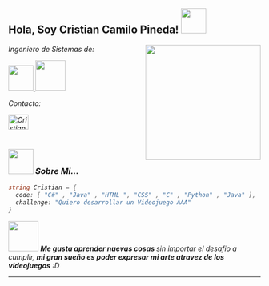 <h2> Hola, Soy Cristian Camilo Pineda! <img src="https://media.giphy.com/media/fYRw9gQA4Yp8rjKvaD/giphy.gif" width="50"></h2>
<img align='right' src="https://media.giphy.com/media/qgQUggAC3Pfv687qPC/giphy.gif" width="230">

<p><em>Ingeniero de Sistemas de: <p><a href="https://www.uceva.edu.co/"><img src="https://www.uceva.edu.co/wp-content/uploads/2022/03/NuevoLogoWeb.jpg" height="50"/> </a><img src="https://media.giphy.com/media/3cwLpdCalQrML78gbe/giphy.gif" width="60"></p>


<p align="left"> <p>Contacto:</p> 
<a href="https://www.linkedin.com/in/cristian-camilo-pineda-alarcon-7b8225188/" target="blank"><img align="center" src="https://raw.githubusercontent.com/rahuldkjain/github-profile-readme-generator/master/src/images/icons/Social/linked-in-alt.svg" alt="CristianPineda" height="30" width="40" /></a>

<h1></h1>


### <img src="https://media.giphy.com/media/bmbtjUZvczoka8zXaV/giphy-downsized-large.gif" width="50">   Sobre Mi...  

```C#
string Cristian = {
  code: [ "C#" , "Java" , "HTML ", "CSS" , "C" , "Python" , "Java" ],
  challenge: "Quiero desarrollar un Videojuego AAA"
}
```

<img src="https://media.giphy.com/media/j3dFQm1C6ugC8wqeJC/giphy.gif" width="60"> <em><b>Me gusta aprender nuevas cosas </b> sin importar el desafio a cumplir, <b>mi gran sueño es poder expresar mi arte atravez de los videojuegos</b> :D</em>

---



